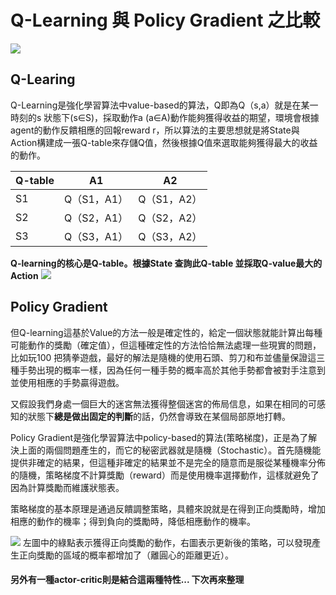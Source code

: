 # Q-Learning 與 Policy Gradient 之比較
![](https://i.imgur.com/wBPlL0f.png)


## Q-Learing
Q-Learning是強化學習算法中value-based的算法，Q即為Q（s,a）就是在某一時刻的s 狀態下(s∈S)，採取動作a (a∈A)動作能夠獲得收益的期望，環境會根據agent的動作反饋相應的回報reward r，所以算法的主要思想就是將State與Action構建成一張Q-table來存儲Q值，然後根據Q值來選取能夠獲得最大的收益的動作。

| Q-table  | A1            | A2            |
| ----- | --------      | --------      |
| S1    | Q（S1，A1）    | Q（S1，A2）    |
| S2    | Q（S2，A1）    | Q（S2，A2）    |
| S3    | Q（S3，A1）    | Q（S3，A2）    |

**Q-learning的核心是Q-table。根據State 查詢此Q-table 並採取Q-value最大的Action**
![](https://i.imgur.com/fizZ03m.png)

## Policy Gradient

但Q-learning這基於Value的方法一般是確定性的，給定一個狀態就能計算出每種可能動作的獎勵（確定值），但這種確定性的方法恰恰無法處理一些現實的問題，比如玩100 把猜拳遊戲，最好的解法是隨機的使用石頭、剪刀和布並儘量保證這三種手勢出現的概率一樣，因為任何一種手勢的概率高於其他手勢都會被對手注意到並使用相應的手勢贏得遊戲。

又假設我們身處一個巨大的迷宮無法獲得整個迷宮的佈局信息，如果在相同的可感知的狀態下**總是做出固定的判斷**的話，仍然會導致在某個局部原地打轉。

Policy Gradient是強化學習算法中policy-based的算法(策略梯度)，正是為了解決上面的兩個問題產生的，而它的秘密武器就是隨機（Stochastic）。首先隨機能提供非確定的結果，但這種非確定的結果並不是完全的隨意而是服從某種機率分佈的隨機，策略梯度不計算獎勵（reward）而是使用機率選擇動作，這樣就避免了因為計算獎勵而維護狀態表。

策略梯度的基本原理是通過反饋調整策略，具體來說就是在得到正向獎勵時，增加相應的動作的機率；得到負向的獎勵時，降低相應動作的機率。

![](https://i.imgur.com/F74xd5f.png)
左圖中的綠點表示獲得正向獎勵的動作，右圖表示更新後的策略，可以發現產生正向獎勵的區域的概率都增加了（離圓心的距離更近）。
#### 另外有一種actor-critic則是結合這兩種特性... 下次再來整理







